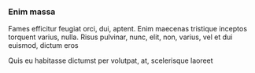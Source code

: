 ### Enim massa

Fames efficitur feugiat orci, dui, aptent. Enim maecenas tristique inceptos torquent varius, nulla. Risus pulvinar, nunc, elit, non, varius, vel et dui euismod, dictum eros

Quis eu habitasse dictumst per volutpat, at, scelerisque laoreet


